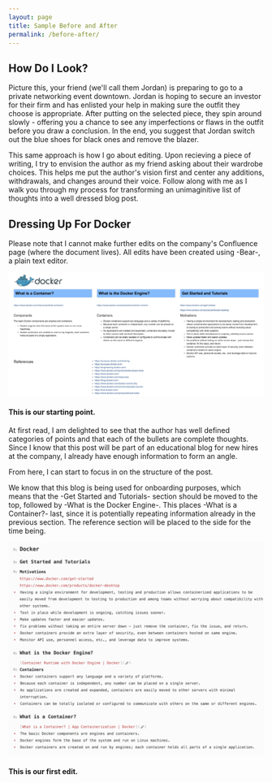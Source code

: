 ```yaml
---
layout: page
title: Sample Before and After
permalink: /before-after/
---
```

## How Do I Look?
Picture this, your friend (we'll call them Jordan) is preparing to go to a private networking event downtown. Jordan is hoping to secure an investor for their firm and has enlisted your help in making sure the outfit they choose is appropriate. After putting on the selected piece, they spin around slowly - offering you a chance to see any imperfections or flaws in the outfit before you draw a conclusion. In the end, you suggest that Jordan switch out the blue shoes for black ones and remove the blazer. 

This same approach is how I go about editing. Upon recieving a piece of writing, I try to envision the author as my friend asking about their wardrobe choices. This helps me put the author's vision first and center any additions, withdrawals, and changes around their voice. Follow along with me as I walk you through my process for transforming an unimaginitive list of thoughts into a well dressed blog post. 

## Dressing Up For Docker
Please note that I cannot make further edits on the company's Confluence page (where the document lives). 
All edits have been created using -Bear-, a plain text editor. 

![Docker Image](/assets/images/dockersample.jpeg) 

#### This is our starting point.  


At first read, I am delighted to see that the author has well defined categories of points and that each of the bullets are complete thoughts. Since I know that this post will be part of an educational blog for new hires at the company, I already have enough information to form an angle.

From here, I can start to focus in on the structure of the post. 

We know that this blog is being used for onboarding purposes, which means that the -Get Started and Tutorials- section should be moved to the top, followed by -What is the Docker Engine-. This places -What is a Container?- last, since it is potentially repeating information already in the previous section. The reference section will be placed to the side for the time being. 

![Edit One](assets/images/Edit1.jpeg)
#### This is our first edit.





